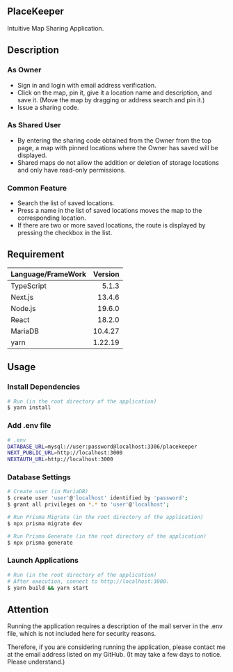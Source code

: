 ## PlaceKeeper

Intuitive Map Sharing Application.

## Description

### As Owner

-   Sign in and login with email address verification.
-   Click on the map, pin it, give it a location name and description, and save it. (Move the map by dragging or address search and pin it.)
-   Issue a sharing code.

### As Shared User

-   By entering the sharing code obtained from the Owner from the top page, a map with pinned locations where the Owner has saved will be displayed.
-   Shared maps do not allow the addition or deletion of storage locations and only have read-only permissions.

### Common Feature

-   Search the list of saved locations.
-   Press a name in the list of saved locations moves the map to the corresponding location.
-   If there are two or more saved locations, the route is displayed by pressing the checkbox in the list.

## Requirement

| Language/FrameWork | Version |
| :----------------- | ------: |
| TypeScript         |   5.1.3 |
| Next.js            |  13.4.6 |
| Node.js            |  19.6.0 |
| React              |  18.2.0 |
| MariaDB            | 10.4.27 |
| yarn               | 1.22.19 |

## Usage

### Install Dependencies

```zsh
# Run (in the root directory of the application)
$ yarn install
```

### Add .env file

```zsh
# .env
DATABASE_URL=mysql://user:password@localhost:3306/placekeeper
NEXT_PUBLIC_URL=http://localhost:3000
NEXTAUTH_URL=http://localhost:3000
```

### Database Settings

```zsh
# Create user (in MariaDB)
$ create user 'user'@'localhost' identified by 'password';
$ grant all privileges on *.* to 'user'@'localhost';

# Run Prisma Migrate (in the root directory of the application)
$ npx prisma migrate dev

# Run Prisma Generate (in the root directory of the application)
$ npx prisma generate
```

### Launch Applications

```zsh
# Run (in the root directory of the application)
# After execution, connect to http://localhost:3000.
$ yarn build && yarn start
```

## Attention

Running the application requires a description of the mail server in the .env file, which is not included here for security reasons.

Therefore, if you are considering running the application, please contact me at the email address listed on my GitHub. (It may take a few days to notice. Please understand.)
